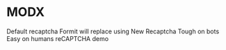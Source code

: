 # MODX

Default recaptcha Formit will replace using New Recaptcha Tough on bots Easy on humans reCAPTCHA demo
 
